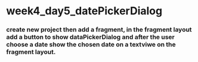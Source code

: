 # week4_day5_datePickerDialog
### create new project then add a fragment, in the fragment layout add a button to show dataPickerDialog and after the user choose a date show the chosen date on a textviwe on the fragment layout. 
